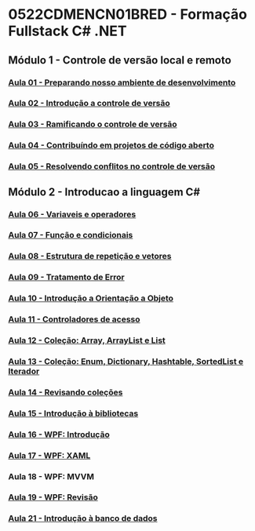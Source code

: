 # 0522CDMENCN01BRED - Formação Fullstack C# .NET

## Módulo 1 - Controle de versão local e remoto

### [Aula 01 - Preparando nosso ambiente de desenvolvimento](./01/README.md)

### [Aula 02 - Introdução a controle de versão](./02/README.md)

### [Aula 03 - Ramificando o controle de versão](./03/README.md)

### [Aula 04 - Contribuíndo em projetos de código aberto](./04/README.md)

### [Aula 05 - Resolvendo conflitos no controle de versão](./05/README.md)

## Módulo 2 - Introducao a linguagem C#

### [Aula 06 - Variaveis e operadores](./06/README.md)

### [Aula 07 - Função e condicionais](./07/README.md)

### [Aula 08 - Estrutura de repetição e vetores](./08/README.md)

### [Aula 09 - Tratamento de Error](./09/README.md)

### [Aula 10 - Introdução a Orientação a Objeto](./10/README.md)

### [Aula 11 - Controladores de acesso](./11/README.md)

### [Aula 12 - Coleção: Array, ArrayList e List](./12/README.md)

### [Aula 13 - Coleção: Enum, Dictionary, Hashtable, SortedList e Iterador](./13/README.md)

### [Aula 14 - Revisando coleções](./14/README.md)

### [Aula 15 - Introdução à bibliotecas](./15/README.md)

### [Aula 16 - WPF: Introdução](./16/README.md)

### [Aula 17 - WPF: XAML](./17/README.md)

### Aula 18 - WPF: MVVM

### [Aula 19 - WPF: Revisão](./19/README.md)

### [Aula 21 - Introdução à banco de dados](./21/README.md)